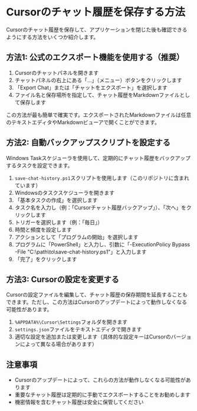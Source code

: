 # Cursorのチャット履歴を保存する方法

Cursorのチャット履歴を保存して、アプリケーションを閉じた後も確認できるようにする方法をいくつか紹介します。

## 方法1: 公式のエクスポート機能を使用する（推奨）

1. Cursorのチャットパネルを開きます
2. チャットパネルの右上にある「...」（メニュー）ボタンをクリックします
3. 「Export Chat」または「チャットをエクスポート」を選択します
4. ファイル名と保存場所を指定して、チャット履歴をMarkdownファイルとして保存します

この方法が最も簡単で確実です。エクスポートされたMarkdownファイルは任意のテキストエディタやMarkdownビューアで開くことができます。

## 方法2: 自動バックアップスクリプトを設定する

Windows Taskスケジューラを使用して、定期的にチャット履歴をバックアップするタスクを設定できます。

1. `save-chat-history.ps1`スクリプトを使用します（このリポジトリに含まれています）
2. Windowsのタスクスケジューラを開きます
3. 「基本タスクの作成」を選択します
4. タスク名を入力し（例：「Cursorチャット履歴バックアップ」）、「次へ」をクリックします
5. トリガーを選択します（例：「毎日」）
6. 時間と頻度を設定します
7. アクションとして「プログラムの開始」を選択します
8. プログラムに「PowerShell」と入力し、引数に「-ExecutionPolicy Bypass -File "C:\path\to\save-chat-history.ps1"」と入力します
9. 「完了」をクリックします

## 方法3: Cursorの設定を変更する

Cursorの設定ファイルを編集して、チャット履歴の保存期間を延長することもできます。ただし、この方法はCursorのアップデートによって動作しなくなる可能性があります。

1. `%APPDATA%\Cursor\Settings`フォルダを開きます
2. `settings.json`ファイルをテキストエディタで開きます
3. 適切な設定を追加または変更します（具体的な設定キーはCursorのバージョンによって異なる場合があります）

## 注意事項

- Cursorのアップデートによって、これらの方法が動作しなくなる可能性があります
- 重要なチャット履歴は定期的に手動でエクスポートすることをお勧めします
- 機密情報を含むチャット履歴は安全に保管してください 